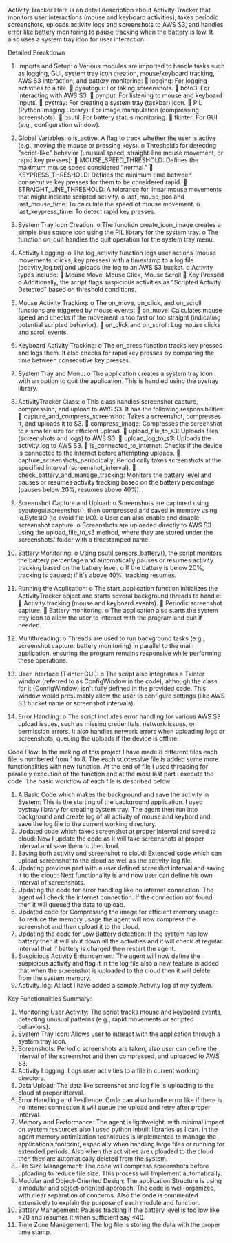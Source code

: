 Activity Tracker
Here is an detail description about Activity Tracker that monitors user interactions (mouse and keyboard activities), takes periodic screenshots, uploads activity logs and screenshots to AWS S3, and handles error like battery monitoring to pause tracking when the battery is low. It also uses a system tray icon for user interaction.


Detailed Breakdown

1.	Imports and Setup:
o	Various modules are imported to handle tasks such as logging, GUI, system tray icon creation, mouse/keyboard tracking, AWS S3 interaction, and battery monitoring:
	logging: For logging activities to a file.
	pyautogui: For taking screenshots.
	boto3: For interacting with AWS S3.
	pynput: For listening to mouse and keyboard inputs.
	pystray: For creating a system tray (taskbar) icon.
	PIL (Python Imaging Library): For image manipulation (compressing screenshots).
	psutil: For battery status monitoring.
	tkinter: For GUI (e.g., configuration window).


2.	Global Variables:
o	is_active: A flag to track whether the user is active (e.g., moving the mouse or pressing keys).
o	Thresholds for detecting "script-like" behavior (unusual speed, straight-line mouse movement, or rapid key presses): 
	MOUSE_SPEED_THRESHOLD: Defines the maximum mouse speed considered "normal."
	KEYPRESS_THRESHOLD: Defines the minimum time between consecutive key presses for them to be considered rapid.
	STRAIGHT_LINE_THRESHOLD: A tolerance for linear mouse movements that might indicate scripted activity.
o	last_mouse_pos and last_mouse_time: To calculate the speed of mouse movement.
o	last_keypress_time: To detect rapid key presses.


3.	System Tray Icon Creation:
o	The function create_icon_image creates a simple blue square icon using the PIL library for the system tray.
o	The function on_quit handles the quit operation for the system tray menu.


4.	Activity Logging:
o	The log_activity function logs user actions (mouse movements, clicks, key presses) with a timestamp to a log file (activity_log.txt) and uploads the log to an AWS S3 bucket.
o	Activity types include: 
	Mouse Move, Mouse Click, Mouse Scroll
	Key Pressed
o	Additionally, the script flags suspicious activities as "Scripted Activity Detected" based on threshold conditions.


5.	Mouse Activity Tracking:
o	The on_move, on_click, and on_scroll functions are triggered by mouse events: 
	on_move: Calculates mouse speed and checks if the movement is too fast or too straight (indicating potential scripted behavior).
	on_click and on_scroll: Log mouse clicks and scroll events.


7.	Keyboard Activity Tracking:
o	The on_press function tracks key presses and logs them. It also checks for rapid key presses by comparing the time between consecutive key presses.


9.	System Tray and Menu:
o	The application creates a system tray icon with an option to quit the application. This is handled using the pystray library.


11.	ActivityTracker Class:
o	This class handles screenshot capture, compression, and upload to AWS S3. It has the following responsibilities: 
	capture_and_compress_screenshot: Takes a screenshot, compresses it, and uploads it to S3.
	compress_image: Compresses the screenshot to a smaller size for efficient upload.
	upload_file_to_s3: Uploads files (screenshots and logs) to AWS S3.
	upload_log_to_s3: Uploads the activity log to AWS S3.
	is_connected_to_internet: Checks if the device is connected to the internet before attempting uploads.
	capture_screenshots_periodically: Periodically takes screenshots at the specified interval (screenshot_interval).
	check_battery_and_manage_tracking: Monitors the battery level and pauses or resumes activity tracking based on the battery percentage (pauses below 20%, resumes above 40%).


13.	Screenshot Capture and Upload:
o	Screenshots are captured using pyautogui.screenshot(), then compressed and saved in memory using io.BytesIO (to avoid file I/O).
o	User can also enable and disable screenshot capture.
o	Screenshots are uploaded directly to AWS S3 using the upload_file_to_s3 method, where they are stored under the screenshots/ folder with a timestamped name.


15.	Battery Monitoring:
o	Using psutil.sensors_battery(), the script monitors the battery percentage and automatically pauses or resumes activity tracking based on the battery level.
o	If the battery is below 20%, tracking is paused; if it's above 40%, tracking resumes.


17.	Running the Application:
o	The start_application function initializes the ActivityTracker object and starts several background threads to handle: 
	Activity tracking (mouse and keyboard events).
	Periodic screenshot capture.
	Battery monitoring.
o	The application also starts the system tray icon to allow the user to interact with the program and quit if needed.


19.	Multithreading:
o	Threads are used to run background tasks (e.g., screenshot capture, battery monitoring) in parallel to the main application, ensuring the program remains responsive while performing these operations.


20.	User Interface (Tkinter GUI):
o	The script also integrates a Tkinter window (referred to as ConfigWindow in the code), although the class for it (ConfigWindow) isn't fully defined in the provided code. This window would presumably allow the user to configure settings (like AWS S3 bucket name or screenshot intervals).


21.	Error Handling:
o	The script includes error handling for various AWS S3 upload issues, such as missing credentials, network issues, or permission errors. It also handles network errors when uploading logs or screenshots, queuing the uploads if the device is offline.




Code Flow:
In the making of this project I have made 8 different files each file is numbered from 1 to 8. The each successive file is added some more functionalities with new function.
At the end of file I used threading for parallely execution of the function and at the most last part I execute the code. The basic workflow of each file is described below:
1.	A Basic Code which makes the background and save the activity in System: This is the starting of the background application. I used pystray library for creating system tray. The agent then run into background and create log of all activity of mouse and keybord and save the log file to the current working directory.
2.	Updated code which takes screenshot at proper interval and saved to cloud: Now I update the code as it will take screenshots at proper interval and save them to the cloud.
3.	Saving both activity and screenshot to cloud: Extended code which can upload screenshot to the cloud as well as the activity_log file.
4.	Updating previous part with a user defined screeshot interval and saving it to the cloud: Next functionality is and now user can define his own interval of screenshots.
5.	Updating the code for error handling like no internet connection: The agent will check the internet connection. If the connection not found then it will queued the data to upload.
6.	Updated code for Compressing the image for efficient memory usage: To reduce the memory usage the agent will now compress the screenshot and then upload it to the cloud.
7.	Updating the code for Low Battery detection: If the system has low battery then it will shut down all the activities and it will check at regular interval that if  battery is charged then restart the agent.
8.	Suspicious Activity Enhancement: The agent will now define the suspicious activity and flag it in the log file also a new feature is added that when the screenshot is uploaded to the cloud then it will delete from the system memory.
9.	Activity_log: At last I have added a sample Activity log of my system.




Key Functionalities Summary:
1.	Monitoring User Activity: The script tracks mouse and keyboard events, detecting unusual patterns (e.g., rapid movements or scripted behaviors).
2.	System Tray Icon: Allows user to interact with the application through a system tray icon.
3.	Screenshots: Periodic screenshots are taken, also user can define the interval of the screenshot and then compressed, and uploaded to AWS S3.
4.	Activity Logging: Logs user activities to a file in current working directory. 
5.	Data Upload: The data like screenshot and log file is uploading to the cloud at proper itterval.
6.	Error Handling and Resilience: Code can also handle error like if there is no intenet connection it will queue the upload and retry after proper interval.
7.	Memory and Performance: The agent is lightweight, with minimal impact on system resources also I used python inbuilt libraries as I can. In the agent memory optimization techniques is implemented to manage the application’s footprint, especially when handling large files or running for extended periods. Also when the activities are uploaded to the cloud then they are automatically deleted from the system.
8.	File Size Management:  The code will compress screenshots before uploading to reduce file size. This process will Implement automatically.
9.	Modular and Object-Oriented Design:  The application Structure is using a modular and object-oriented approach. The code is well-organized, with clear separation of concerns. Also the code is commented extensively to explain the purpose of each module and function.
10.	Battery Management: Pauses tracking if the battery level is too low like >20 and resumes it when sufficient say <40.
11.	Time Zone Management: The log file is storing the data with the proper time stamp.
